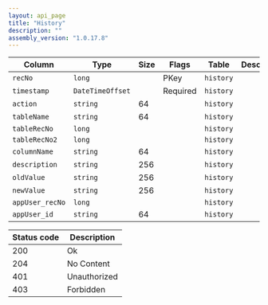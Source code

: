 ```yaml
---
layout: api_page
title: "History"
description: ""
assembly_version: "1.0.17.8"
---
```




| Column | Type | Size | Flags | Table | Description |
| ------ | ---- | ---- | ----- | ----- | ----------- |
| `recNo` | `long` |  | PKey | `history` | 
| `timestamp` | `DateTimeOffset` |  | Required | `history` | 
| `action` | `string` | 64 |  | `history` | 
| `tableName` | `string` | 64 |  | `history` | 
| `tableRecNo` | `long` |  |  | `history` | 
| `tableRecNo2` | `long` |  |  | `history` | 
| `columnName` | `string` | 64 |  | `history` | 
| `description` | `string` | 256 |  | `history` | 
| `oldValue` | `string` | 256 |  | `history` | 
| `newValue` | `string` | 256 |  | `history` | 
| `appUser_recNo` | `long` |  |  | `history` | 
| `appUser_id` | `string` | 64 |  | `history` | 

| Status code | Description |
| ----------- | ----------- |
| 200 | Ok |
| 204 | No Content |
| 401 | Unauthorized |
| 403 | Forbidden |


